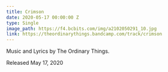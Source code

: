 ```yaml
---
title: Crimson
date: 2020-05-17 00:00:00 Z
type: Single
image_path: https://f4.bcbits.com/img/a2102050291_10.jpg
link: https://theordinarythings.bandcamp.com/track/crimson
---
```


Music and Lyrics by The Ordinary Things.

Released May 17, 2020
